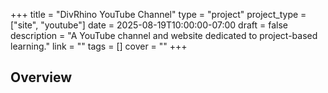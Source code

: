 +++
title = "DivRhino YouTube Channel"
type = "project"
project_type = ["site", "youtube"]
date = 2025-08-19T10:00:00-07:00
draft = false
description = "A YouTube channel and website dedicated to project-based learning."
link = ""
tags = []
cover = ""
+++

## Overview
